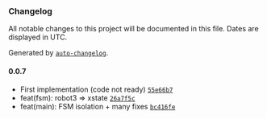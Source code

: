 ### Changelog

All notable changes to this project will be documented in this file. Dates are displayed in UTC.

Generated by [`auto-changelog`](https://github.com/CookPete/auto-changelog).

#### 0.0.7

- First implementation (code not ready) [`55e66b7`](https://github.com/Guid75/xml-streamer/commit/55e66b7b02f9639abca5f5508b6b9dcca2d91529)
- feat(fsm): robot3 =&gt; xstate [`26a7f5c`](https://github.com/Guid75/xml-streamer/commit/26a7f5cfe1289ed63897b8a79548ec5d09497c2c)
- feat(main): FSM isolation + many fixes [`bc416fe`](https://github.com/Guid75/xml-streamer/commit/bc416fe24efa86de8a5976494446ca03c746fe47)
